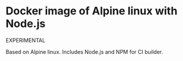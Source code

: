 # Docker image of Alpine linux with Node.js


EXPERIMENTAL

Based on Alpine linux. Includes Node.js and NPM for CI builder. 
